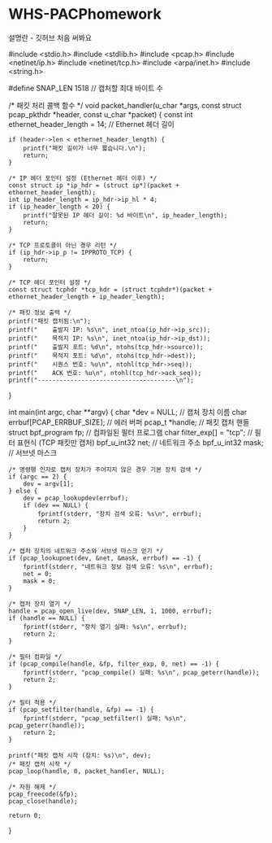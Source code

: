 # WHS-PACPhomework
설명란 - 깃허브 처음 써봐요


#include <stdio.h>
#include <stdlib.h>
#include <pcap.h>
#include <netinet/ip.h>
#include <netinet/tcp.h>
#include <arpa/inet.h>
#include <string.h>

#define SNAP_LEN 1518  // 캡처할 최대 바이트 수

/* 패킷 처리 콜백 함수 */
void packet_handler(u_char *args, const struct pcap_pkthdr *header, const u_char *packet) {
    const int ethernet_header_length = 14;  // Ethernet 헤더 길이

    if (header->len < ethernet_header_length) {
        printf("패킷 길이가 너무 짧습니다.\n");
        return;
    }

    /* IP 헤더 포인터 설정 (Ethernet 헤더 이후) */
    const struct ip *ip_hdr = (struct ip*)(packet + ethernet_header_length);
    int ip_header_length = ip_hdr->ip_hl * 4;
    if (ip_header_length < 20) {
        printf("잘못된 IP 헤더 길이: %d 바이트\n", ip_header_length);
        return;
    }

    /* TCP 프로토콜이 아닌 경우 리턴 */
    if (ip_hdr->ip_p != IPPROTO_TCP) {
        return;
    }

    /* TCP 헤더 포인터 설정 */
    const struct tcphdr *tcp_hdr = (struct tcphdr*)(packet + ethernet_header_length + ip_header_length);

    /* 패킷 정보 출력 */
    printf("패킷 캡처됨:\n");
    printf("    출발지 IP: %s\n", inet_ntoa(ip_hdr->ip_src));
    printf("    목적지 IP: %s\n", inet_ntoa(ip_hdr->ip_dst));
    printf("    출발지 포트: %d\n", ntohs(tcp_hdr->source));
    printf("    목적지 포트: %d\n", ntohs(tcp_hdr->dest));
    printf("    시퀀스 번호: %u\n", ntohl(tcp_hdr->seq));
    printf("    ACK 번호: %u\n", ntohl(tcp_hdr->ack_seq));
    printf("--------------------------------------\n");
}

int main(int argc, char **argv) {
    char *dev = NULL;                  // 캡처 장치 이름
    char errbuf[PCAP_ERRBUF_SIZE];       // 에러 버퍼
    pcap_t *handle;                    // 패킷 캡처 핸들
    struct bpf_program fp;             // 컴파일된 필터 프로그램
    char filter_exp[] = "tcp";         // 필터 표현식 (TCP 패킷만 캡처)
    bpf_u_int32 net;                   // 네트워크 주소
    bpf_u_int32 mask;                  // 서브넷 마스크

    /* 명령행 인자로 캡처 장치가 주어지지 않은 경우 기본 장치 검색 */
    if (argc == 2) {
        dev = argv[1];
    } else {
        dev = pcap_lookupdev(errbuf);
        if (dev == NULL) {
            fprintf(stderr, "장치 검색 오류: %s\n", errbuf);
            return 2;
        }
    }

    /* 캡처 장치의 네트워크 주소와 서브넷 마스크 얻기 */
    if (pcap_lookupnet(dev, &net, &mask, errbuf) == -1) {
        fprintf(stderr, "네트워크 정보 검색 오류: %s\n", errbuf);
        net = 0;
        mask = 0;
    }

    /* 캡처 장치 열기 */
    handle = pcap_open_live(dev, SNAP_LEN, 1, 1000, errbuf);
    if (handle == NULL) {
        fprintf(stderr, "장치 열기 실패: %s\n", errbuf);
        return 2;
    }

    /* 필터 컴파일 */
    if (pcap_compile(handle, &fp, filter_exp, 0, net) == -1) {
        fprintf(stderr, "pcap_compile() 실패: %s\n", pcap_geterr(handle));
        return 2;
    }

    /* 필터 적용 */
    if (pcap_setfilter(handle, &fp) == -1) {
        fprintf(stderr, "pcap_setfilter() 실패: %s\n", pcap_geterr(handle));
        return 2;
    }

    printf("패킷 캡처 시작 (장치: %s)\n", dev);
    /* 패킷 캡처 시작 */
    pcap_loop(handle, 0, packet_handler, NULL);

    /* 자원 해제 */
    pcap_freecode(&fp);
    pcap_close(handle);

    return 0;
}
